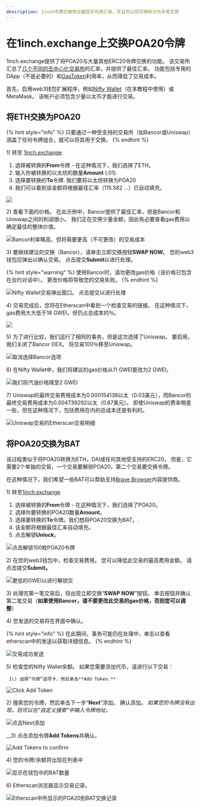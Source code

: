 ```yaml
---
description: 1inch令牌交换聚合器显示可用汇率，并且可以将交换拆分为多笔交易
---
```


# 在1inch.exchange上交换POA20令牌

1inch.exchange提供了将POA20与大量其他ERC20令牌交换的功能。 该交易所汇总了[几个不同的去中心化交易所](../about-poa-token/poa-and-poa20-exchanges.md)的汇率，并提供了最佳汇率。 功能包括专用的DApp（不是必要的）和[GasToken](https://gastoken.io/)利用率，从而降低了交易成本。

首先，启用web3钱包扩展程序，例如[Nifty Wallet](../wallets/nifty-wallet.md)（在本教程中使用）或MetaMask。 该帐户必须包含少量以太币才能进行交易。

## 将ETH交换为POA20

{% hint style="info" %}
只要通过一种受支持的交易所（如Bancor或Uniswap）涵盖了任何令牌组合，就可以将其用于交换。
{% endhint %}

1\) 转至 [1inch.exchange](https://1inch.exchange)

1. 选择被转换的**From**令牌 - 在这种情况下，我们选择了ETH。
2. 输入你被转换的以太坊的数量**Amount** \(.01\).
3. 选择要转换的**To**令牌. 我们要将以太坊转换为POA20
4. 我们可以看到该金额将根据最佳汇率（115.582 ...）已自动填充。

![](../../.gitbook/assets/1inch1.png)

2\) 查看下面的价格。 在此示例中，Bancor提供了最佳汇率，但是Bancor和Uniswap之间的利润很小。 我们正在交换少量金额，因此有必要查看gas费用以确定最佳的整体价值。

![Bancor&#x5229;&#x7387;&#x7565;&#x9AD8;&#xFF0C;&#x4F46;&#x5C06;&#x9700;&#x8981;&#x66F4;&#x9AD8;&#xFF08;&#x4E0D;&#x53EF;&#x66F4;&#x6539;&#xFF09;&#x7684;&#x4EA4;&#x6613;&#x6210;&#x672C;](../../.gitbook/assets/rates.png)

3\) 要继续建议的交换（Bancor），请单击立即交换按钮**SWAP NOW**。 您的web3钱包应弹出以确认交易。 点击提交**Submit**以进行处理。

{% hint style="warning" %}
使用Bancor时，请勿更改gas价格（该价格已包含在合约对话中）。 更改价格将导致您的交易失败。
{% endhint %}

![Nifty Wallet&#x4EA4;&#x6613;&#x5F39;&#x51FA;&#x7A97;&#x53E3;&#x3002; &#x70B9;&#x51FB;&#x63D0;&#x4EA4;&#x4EE5;&#x8FDB;&#x884C;&#x5904;&#x7406;](../../.gitbook/assets/nifty1%20%282%29.png)

4\) 交易完成后，您将在Etherscan中看到一个检查交易的链接。 在这种情况下，gas费用大大低于18 GWEI，但仍占总成本的％。

![](../../.gitbook/assets/trans_fee.png)

5\) 为了进行比较，我们运行了相同的事务，但是这次选择了Uniswap。 要启用，我们关闭了Bancor DEX。 将交易100％移至Uniswap。

![&#x53D6;&#x6D88;&#x9009;&#x62E9;Bancor&#x9009;&#x9879;](../../.gitbook/assets/no_bancor.png)

6\) 在Nifty Wallet中，我们将建议的gas价格从11 GWEI更改为2 GWEI。

![&#x6211;&#x4EEC;&#x5C06;&#x6C7D;&#x6CB9;&#x4EF7;&#x683C;&#x964D;&#x81F3;2 GWEI](../../.gitbook/assets/nifty_2.png)

7\) Uniswap的最终交易费用成本为0.000154138以太（0.03美元），而Bancor的最终交易费用成本为0.004739292以太（0.87美元）。 即使Uniswap的费率稍差一些，但在这种情况下，包括费用在内的总成本还是有利的。

![Uniswap&#x4EA4;&#x6613;&#x7684;Etherscan&#x4EA4;&#x6613;&#x660E;&#x7EC6;](../../.gitbook/assets/etherscan2%20%282%29.png)

## 将POA20交换为BAT

该过程类似于将POA20转换为ETH，DAI或任何其他受支持的ERC20。 但是，它需要2个单独的交易，一个交易要解锁POA20，第二个交易要交换令牌。

在这种情况下，我们希望一些BAT可以帮助支持[Brave Browser](https://brave.com/)内容提供商。

 1\) 转至[1inch.exchange](https://1inch.exchange)

1. 选择被转换的**From**令牌 - 在这种情况下，我们选择了POA20。
2. 选择你要转换的POA20数量**Amount**。
3. 选择要转换的**To**令牌。我们想将POA20交换为BAT。.
4. 该金额将根据最佳汇率自动填充。
5. 点击解锁**Unlock**。

![&#x70B9;&#x51FB;&#x89E3;&#x9501;100&#x679A;POA20&#x4EE4;&#x724C;](../../.gitbook/assets/bat1%20%281%29.png)

2\) 在您的web3钱包中，检查交易费用。 您可以降低此交易的最高费用金额。 请点击提交**Submit。**

![&#x66F4;&#x4F4E;&#x7684;GWEI&#x4EE5;&#x8FDB;&#x884C;&#x89E3;&#x9501;&#x4EA4;](../../.gitbook/assets/niftybat1.png)

3\) 处理完第一笔交易后，将出现立即交换“**SWAP NOW**”按钮。 单击按钮并确认第二笔交易（**如果使用Bancor，请不要更改此交易的gas价格，否则您可以调整**）

4\) 您发送的交易将在界面中确认。

{% hint style="info" %}
在此期间，事务可能仍在处理中，单击以查看etherscan中的发送以获取详细信息。
{% endhint %}

![&#x4EA4;&#x6613;&#x6210;&#x529F;&#x53D1;&#x9001;](../../.gitbook/assets/battransconfirm.png)

5\) 检查您的Nifty Wallet余额。 如果您需要添加代币，请进行以下交易：

     1\) 选择“令牌”选项卡，然后单击**Add Token.**

![Click Add Token](../../.gitbook/assets/bat_add_token.png)

   2\) 搜索您的令牌，然后单击下一步“**Next**”添加。 确认添加。 _如果您的令牌没有出现，则可以在“自定义搜索”中输入令牌地址。_ 

![&#x70B9;&#x51FB;Next&#x6DFB;&#x52A0;](../../.gitbook/assets/bat-token-search.png)

   __3\) 点击添加令牌**Add Tokens**并确认。 

![Add Tokens to confirm](../../.gitbook/assets/confirm-add.png)

   4\) 您的令牌/余额将出现在列表中

![&#x663E;&#x793A;&#x5728;&#x94B1;&#x5305;&#x4E2D;&#x7684;BAT&#x6570;&#x91CF;](../../.gitbook/assets/bat-in-wallet.png)

6\) Etherscan浏览器显示交易记录。

![Etherscan&#x4E2D;&#x6240;&#x663E;&#x793A;&#x7684;POA20&#x5230;BAT&#x4EA4;&#x6362;&#x8BB0;&#x5F55;](../../.gitbook/assets/etherscan_bat.png)



